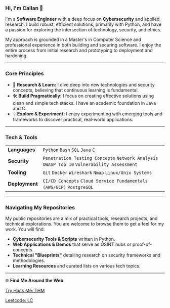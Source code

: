 ### Hi, I'm Callan 👋

I'm a **Software Engineer** with a deep focus on **Cybersecurity** and applied research. I build robust, efficient solutions, primarily with Python, and have a passion for exploring the intersection of technology, security, and ethics.

My approach is grounded in a Master's in Computer Science and professional experience in both building and securing software. I enjoy the entire process from initial research and prototyping to deployment and hardening.

-----

### Core Principles

  * 🔬 **Research & Learn:** I dive deep into new technologies and security concepts, believing that continuous learning is fundamental.
  * 🛠️ **Build Pragmatically:** I focus on creating effective solutions using clean and simple tech stacks. I have an academic foundation in Java and C.
  * 💡 **Explore & Experiment:** I enjoy experimenting with emerging tools and frameworks to discover practical, real-world applications.

-----

### Tech & Tools

|                |                                                                                                  |
| :------------- | :----------------------------------------------------------------------------------------------- |
| **Languages** | `Python` `Bash` `SQL` `Java` `C`                                                                 |
| **Security** | `Penetration Testing Concepts` `Network Analysis` `OWASP Top 10` `Vulnerability Assessment`      |
| **Tooling** | `Git` `Docker` `Wireshark` `Nmap` `Linux/Unix Systems`                                             |
| **Deployment** | `CI/CD Concepts` `Cloud Service Fundamentals (AWS/GCP)` `PostgreSQL`                               |

-----

### Navigating My Repositories

My public repositories are a mix of practical tools, research projects, and technical explorations. You are welcome to browse them to get a feel for my work. You will find:

  * **Cybersecurity Tools & Scripts** written in Python.
  * **Web Applications & Demos** that serve as OSINT hubs or proof-of-concepts.
  * **Technical "Blueprints"** detailing research on security frameworks and methodologies.
  * **Learning Resources** and curated lists on various tech topics.

-----

🌐 **Find Me Around the Web**

[Try Hack Me: THM](https://tryhackme.com/p/KantStopMeNow)

[Leetcode: LC](https://leetcode.com/u/lJIJkB1pNE/)
